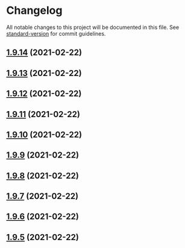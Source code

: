 # Changelog

All notable changes to this project will be documented in this file. See [standard-version](https://github.com/conventional-changelog/standard-version) for commit guidelines.

## [1.9.14](https://github.com/HaiRongHaHA/moonlit-night/compare/v1.9.13...v1.9.14) (2021-02-22)



## [1.9.13](https://github.com/HaiRongHaHA/moonlit-night/compare/v1.9.12...v1.9.13) (2021-02-22)



## [1.9.12](https://github.com/HaiRongHaHA/moonlit-night/compare/v1.9.11...v1.9.12) (2021-02-22)



## [1.9.11](https://github.com/HaiRongHaHA/moonlit-night/compare/v1.9.10...v1.9.11) (2021-02-22)



## [1.9.10](https://github.com/HaiRongHaHA/moonlit-night/compare/v1.9.9...v1.9.10) (2021-02-22)



## [1.9.9](https://github.com/HaiRongHaHA/moonlit-night/compare/v1.9.8...v1.9.9) (2021-02-22)



## [1.9.8](https://github.com/HaiRongHaHA/moonlit-night/compare/v1.9.7...v1.9.8) (2021-02-22)



## [1.9.7](https://github.com/HaiRongHaHA/moonlit-night/compare/v1.9.6...v1.9.7) (2021-02-22)



## [1.9.6](https://github.com/HaiRongHaHA/moonlit-night/compare/v1.9.5...v1.9.6) (2021-02-22)



## [1.9.5](https://github.com/HaiRongHaHA/moonlit-night/compare/v1.9.4...v1.9.5) (2021-02-22)
